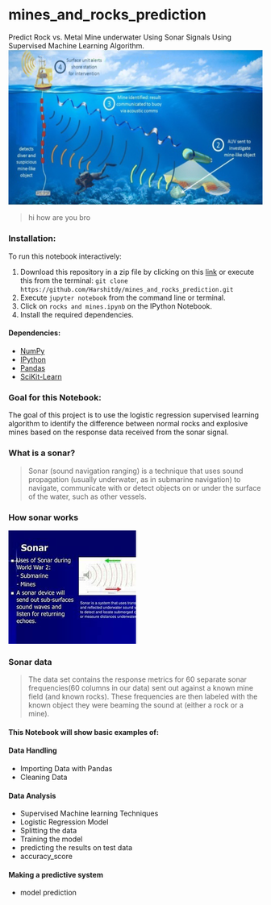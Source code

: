 # mines_and_rocks_prediction

Predict Rock vs. Metal Mine underwater Using Sonar Signals Using Supervised Machine Learning Algorithm.
![](images/rocks_mines.png)

>hi how are you bro

### Installation:

To run this notebook interactively:

1. Download this repository in a zip file by clicking on this [link](https://github.com/Harshitdy/mines_and_rocks_prediction/archive/refs/heads/github.zip) or execute this from the terminal:
`git clone https://github.com/Harshitdy/mines_and_rocks_prediction.git`
2. Execute `jupyter notebook` from the command line or terminal.
3. Click on `rocks and mines.ipynb` on the IPython Notebook.
4. Install the required dependencies.

#### Dependencies:
* [NumPy](http://www.numpy.org/)
* [IPython](http://ipython.org/)
* [Pandas](http://pandas.pydata.org/)
* [SciKit-Learn](http://scikit-learn.org/stable/)


### Goal for this Notebook:
The goal of this project is to use the logistic regression supervised learning algorithm to identify the difference between normal rocks and explosive mines based on the response data received from the sonar signal.

### What is a sonar?
>Sonar (sound navigation ranging) is a technique that uses sound propagation (usually underwater, as in submarine navigation) to navigate, communicate with or detect objects on or under the surface of the water, such as other vessels.

### How sonar works

![](images/sonar.jfif)

### Sonar data
>The data set contains the response metrics for 60 separate sonar frequencies(60 columns in our data) sent out against a known mine field (and known rocks). These frequencies are then labeled with the known object they were beaming the sound at (either a rock or a mine).

#### This Notebook will show basic examples of:
#### Data Handling
*   Importing Data with Pandas
*   Cleaning Data

#### Data Analysis
*    Supervised Machine learning Techniques
*    Logistic Regression Model
*    Splitting the data
*    Training the model
*    predicting the results on test data
*    accuracy_score

#### Making a predictive system
*    model prediction

